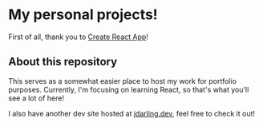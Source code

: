 # My personal projects!

First of all, thank you to [Create React App](https://github.com/facebook/create-react-app)!

## About this repository

This serves as a somewhat easier place to host my work for portfolio purposes. Currently, I'm focusing on learning React, so that's what you'll see a lot of here!

I also have another dev site hosted at [jdarling.dev](https://jdarling.dev), feel free to check it out!